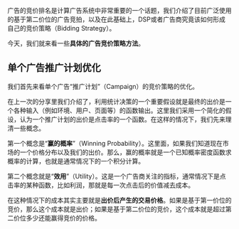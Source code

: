 广告的竞价排名是计算广告系统中非常重要的一个话题，我们介绍了目前广泛使用的基于第二价位的广告竞拍，以及在此基础上，DSP或者广告商究竟该如何形成自己的竞价策略（Bidding Strategy）。

今天，我们就来看一些**具体的广告竞价策略方法**。

## 单个广告推广计划优化

我们首先来看单个广告“推广计划”（Campaign）的竞价策略的优化。

在上一次的分享里我们介绍了，利用统计决策的一个重要假设就是最终的出价是一个各种输入（例如环境、用户、页面等）的函数输出。这里我们采用一个简化的假设，认为一个推广计划的出价是点击率的一个函数。在这样的情况下，我们先来理清一些概念。

第一个概念是“**赢的概率**”（Winning Probability）。这里面，如果我们知道现在市场的一个价格分布以及我们的出价。那么，赢的概率就是一个已知概率密度函数求概率的计算，也就是通常情况下的一个积分计算。

第二个概念就是“**效用**”（Utility）。这是一个广告商关注的指标，通常情况下是点击率的某种函数，比如利润，那就是每一次点击后的价值减去成本。

在这种情况下的成本其实主要就是**出价后产生的交易价格**。如果是基于第一价位的竞价，那么这个成本就是出价；如果是基于第二价位的竞价，这个成本就是超过第二价位多少还能赢得竞价的价格。